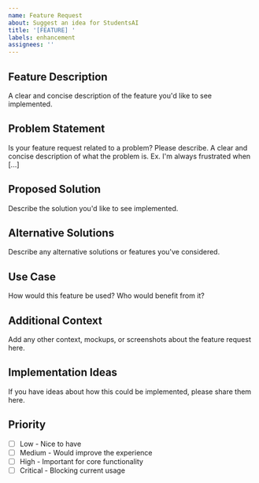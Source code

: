 ```yaml
---
name: Feature Request
about: Suggest an idea for StudentsAI
title: '[FEATURE] '
labels: enhancement
assignees: ''
---
```


## Feature Description
A clear and concise description of the feature you'd like to see implemented.

## Problem Statement
Is your feature request related to a problem? Please describe.
A clear and concise description of what the problem is. Ex. I'm always frustrated when [...]

## Proposed Solution
Describe the solution you'd like to see implemented.

## Alternative Solutions
Describe any alternative solutions or features you've considered.

## Use Case
How would this feature be used? Who would benefit from it?

## Additional Context
Add any other context, mockups, or screenshots about the feature request here.

## Implementation Ideas
If you have ideas about how this could be implemented, please share them here.

## Priority
- [ ] Low - Nice to have
- [ ] Medium - Would improve the experience
- [ ] High - Important for core functionality
- [ ] Critical - Blocking current usage
